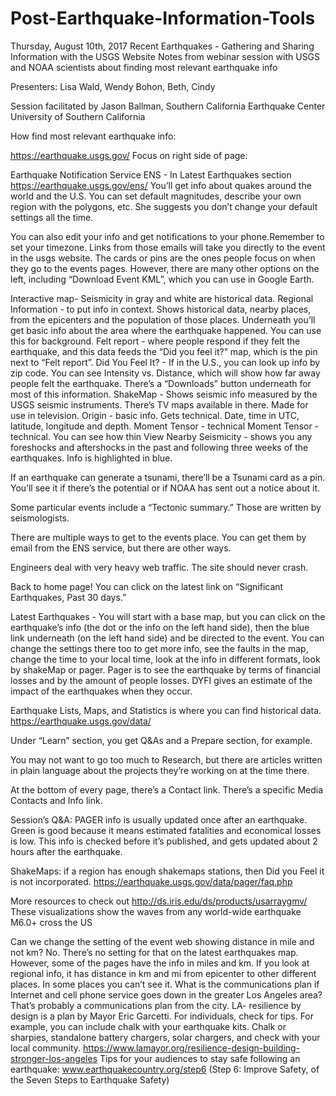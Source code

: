 # Post-Earthquake-Information-Tools
Thursday, August 10th, 2017
Recent Earthquakes - Gathering and Sharing Information with the USGS Website
Notes from webinar session with USGS and NOAA scientists about finding most relevant earthquake info

Presenters:
Lisa Wald, Wendy Bohon, Beth, Cindy 

Session facilitated by Jason Ballman, Southern California Earthquake Center
University of Southern California  

How find most relevant earthquake info:

https://earthquake.usgs.gov/
Focus on right side of page:

Earthquake Notification Service ENS - In Latest Earthquakes section https://earthquake.usgs.gov/ens/
You’ll get info about quakes around the world and the U.S. You can set default magnitudes, describe your own region with the polygons, etc. She suggests you don’t change your default settings all the time. 

You can also edit your info and get notifications to your phone.Remember to set your timezone.
Links from those emails will take you directly to the event in the usgs website. 
The cards or pins are the ones people focus on when they go to the events pages. However, there are many other options on the left, including “Download Event KML”, which you can use in Google Earth. 

Interactive map- Seismicity in gray and white are historical data.
Regional Information - to put info in context. Shows historical data, nearby places, from the epicenters and the population of those places. Underneath you’ll get basic info about the area where the earthquake happened. You can use this for background.
Felt report - where people respond if they felt the earthquake, and this data feeds the “Did you feel it?” map, which is the pin next to “Felt report”.
Did You Feel It? - If in the U.S., you can look up info by zip code. You can see Intensity vs. Distance, which will show how far away people felt the earthquake. There’s a “Downloads” button underneath for most of this information.
ShakeMap - Shows seismic info measured by the USGS seismic instruments. There’s TV maps available in there. Made for use in television.
Origin - basic info. Gets technical. Date, time in UTC, latitude, longitude and depth. 
Moment Tensor - technical
Moment Tensor - technical. You can see how thin
View Nearby Seismicity - shows you any foreshocks and aftershocks in the past and following three weeks of the earthquakes. Info is highlighted in blue.

If an earthquake can generate a tsunami, there’ll be a Tsunami card as a pin. You’ll see it if there’s the potential or if NOAA has sent out a notice about it. 

Some particular events include a “Tectonic summary.” Those are written by seismologists. 

There are multiple ways to get to the events place. You can get them by email from the ENS service, but there are other ways. 

Engineers deal with very heavy web traffic. The site should never crash. 

Back to home page!
You can click on the latest link on “Significant Earthquakes, Past 30 days.”

Latest Earthquakes - You will start with a base map, but you can click on the earthquake’s info (the dot or the info on the left hand side), then the blue link underneath (on the left hand side) and be directed to the event. You can change the settings there too to get more info, see the faults in the map, change the time to your local time, look at the info in different formats, look by shakeMap or pager. Pager is to see the earthquake by terms of financial losses and by the amount of people losses. DYFI gives an estimate of the impact of the earthquakes when they occur. 

Earthquake Lists, Maps, and Statistics is where you can find historical data. 
https://earthquake.usgs.gov/data/

Under “Learn” section, you get Q&As and a Prepare section, for example. 

You may not want to go too much to Research, but there are articles written in plain language about the projects they’re working on at the time there. 

At the bottom of every page, there’s a Contact link. There’s a specific Media Contacts and Info link. 


Session’s Q&A:
PAGER info is usually updated once after an earthquake. Green is good because it means estimated fatalities and economical losses is low. This info is checked before it’s published, and gets updated about 2 hours after the earthquake. 

ShakeMaps: if a region has enough shakemaps stations, then Did you Feel it is not incorporated. https://earthquake.usgs.gov/data/pager/faq.php

More resources to check out http://ds.iris.edu/ds/products/usarraygmv/ These visualizations show the waves from any world-wide earthquake M6.0+ cross the US

Can we change the setting of the event web showing distance in mile and not km? No. There’s no setting for that on the latest earthquakes map. However, some of the pages have the info in miles and km. If you look at regional info, it has distance in km and mi from epicenter to other different places. In some places you can’t see it. 
What is the communications plan if Internet and cell phone service goes down in the greater Los Angeles area?
That’s probably a communications plan from the city. LA- resilience by design is a plan by Mayor Eric Garcetti. For individuals, check for tips. For example, you can include chalk with your earthquake kits. Chalk or sharpies, standalone battery chargers, solar chargers, and check with your local community. 
https://www.lamayor.org/resilience-design-building-stronger-los-angeles
Tips for your audiences to stay safe following an earthquake: www.earthquakecountry.org/step6 (Step 6: Improve Safety, of the Seven Steps to Earthquake Safety)

